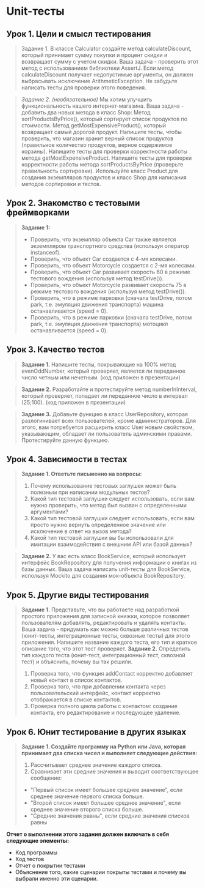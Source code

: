 # Unit-тесты 

## Урок 1. Цели и смысл тестирования
> Задание 1. В классе Calculator создайте метод calculateDiscount, который принимает сумму покупки и процент скидки и возвращает сумму с учетом скидки. Ваша задача - проверить этот метод с использованием библиотеки AssertJ. Если метод calculateDiscount получает недопустимые аргументы, он должен выбрасывать исключение ArithmeticException. Не забудьте написать тесты для проверки этого поведения.

> *Задание 2. (необязательное)*
Мы хотим улучшить функциональность нашего интернет-магазина. Ваша задача - добавить два новых метода в класс Shop:
Метод sortProductsByPrice(), который сортирует список продуктов по стоимости. Метод getMostExpensiveProduct(), который возвращает самый дорогой продукт. Напишите тесты, чтобы проверить, что магазин хранит верный список продуктов (правильное количество продуктов, верное содержимое корзины).
Напишите тесты для проверки корректности работы метода getMostExpensiveProduct. Напишите тесты для проверки корректности работы метода sortProductsByPrice (проверьте правильность сортировки). Используйте класс Product для создания экземпляров продуктов и класс Shop для написания методов сортировки и тестов.

## Урок 2. Знакомство с тестовыми фреймворками
> **Задание 1:**
>- Проверить, что экземпляр объекта Car также является экземпляром транспортного средства (используя оператор instanceof).
>- Проверить, что объект Car создается с 4-мя колесами.
>- Проверить, что объект Motorcycle создается с 2-мя колесами.
>- Проверить, что объект Car развивает скорость 60 в режиме тестового вождения (используя метод testDrive()).
>- Проверить, что объект Motorcycle развивает скорость 75 в режиме тестового вождения (используя метод testDrive()).
>- Проверить, что в режиме парковки (сначала testDrive, потом park, т.е. эмуляция движения транспорта) машина останавливается (speed = 0).
>- Проверить, что в режиме парковки (сначала testDrive, потом park, т.е. эмуляция движения транспорта) мотоцикл останавливается (speed = 0).

## Урок 3. Качество тестов

> **Задание 1.**
> Напишите тесты, покрывающие на 100% метод evenOddNumber, который проверяет, является ли переданное число четным или нечетным. (код приложен в презентации)

> **Задание 2.**
> Разработайте и протестируйте метод numberInInterval, который проверяет, попадает ли переданное число в интервал (25;100). (код приложен в презентации)

> **Задание 3.**
> Добавьте функцию в класс UserRepository, которая разлогинивает всех пользователей, кроме администраторов. Для этого, вам потребуется расширить класс User новым свойством, указывающим, обладает ли пользователь админскими правами. Протестируйте данную функцию.


## Урок 4. Зависимости в тестах
> **Задание 1. Ответьте письменно на вопросы:**
> 1. Почему использование тестовых заглушек может быть полезным при написании модульных тестов?
> 2. Какой тип тестовой заглушки следует использовать, если вам нужно проверить, что метод был вызван с определенными аргументами?
> 3. Какой тип тестовой заглушки следует использовать, если вам просто нужно вернуть определенное значение или исключение в ответ на вызов метода?
> 4. Какой тип тестовой заглушки вы бы использовали для имитации  взаимодействия с внешним API или базой данных?

> **Задание 2.**
> У вас есть класс BookService, который использует интерфейс BookRepository для получения информации о книгах из базы данных. Ваша задача написать unit-тесты для BookService, используя Mockito для создания мок-объекта BookRepository.

## Урок 5. Другие виды тестирования
> **Задание 1.** 
> Представьте, что вы работаете над разработкой простого приложения для записной книжки, которое позволяет пользователям добавлять, редактировать и удалять контакты.
Ваша задача - придумать как можно больше различных тестов (юнит-тесты, интеграционные тесты, сквозные тесты) для этого приложения. Напишите название каждого теста, его тип и краткое описание того, что этот тест проверяет.
>  **Задание 2.**
> Определить тип каждого теста (юнит-тест, интеграционный тест, сквозной тест) и объяснить, почему вы так решили.
> 1. Проверка того, что функция addContact корректно добавляет новый контакт в список контактов.
> 2. Проверка того, что при добавлении контакта через пользовательский интерфейс, контакт корректно отображается в списке контактов.
> 3. Проверка полного цикла работы с контактом: создание контакта, его редактирование и последующее удаление.

## Урок 6. Юнит тестирование в других языках
> **Задание 1. Создайте программу на Python или Java, которая принимает два списка чисел и выполняет следующие действия:**
> 1. Рассчитывает среднее значение каждого списка.
> 2. Сравнивает эти средние значения и выводит соответствующее сообщение:
> - "Первый список имеет большее среднее значение", если среднее значение первого списка больше.
> - "Второй список имеет большее среднее значение", если среднее значение второго списка больше.
> - "Средние значения равны", если средние значения списков равны

**Отчет о выполнении этого задания должен включать в себя следующие элементы:**
- Код программы
- Код тестов
- Отчет о покрытии тестами
- Объяснение того, какие сценарии покрыты тестами и почему вы выбрали именно эти сценарии.